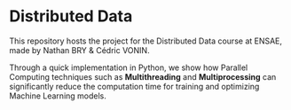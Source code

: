 # Distributed Data

This repository hosts the project for the Distributed Data course at ENSAE, made by Nathan BRY & Cédric VONIN. 

Through a quick implementation in Python, we show how Parallel Computing techniques such as **Multithreading** and **Multiprocessing** can significantly reduce the computation time for training and optimizing Machine Learning models.

